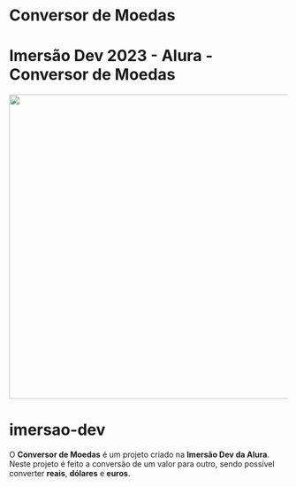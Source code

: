 # Conversor de Moedas
# Imersão Dev 2023 - Alura - **Conversor de Moedas**

<p align="center">
  <a href="[https://www.youtube.com/watch?v=0sTfIZvjYJk&list=PLMdYygf53DP5SVQQrkKCVWDS0TwYLVitL&index=2](https://codepen.io/LGomess/full/xxJJNdV)">
    <img src="https://cdn.discordapp.com/attachments/990296596849782804/1070477318864244766/ConversorDeMoedas.png" width="550">
  </a>
</p>

# imersao-dev

O **Conversor de Moedas** é um projeto criado na **Imersão Dev da Alura**. Neste projeto é feito a conversão de um valor para outro, sendo possível converter **reais**, **dólares** e **euros**.
  
